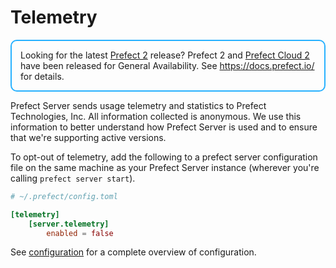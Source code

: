 # Telemetry

<div style="border: 2px solid #27b1ff; border-radius: 10px; padding: 1em;">
Looking for the latest <a href="https://docs.prefect.io/">Prefect 2</a> release? Prefect 2 and <a href="https://app.prefect.cloud">Prefect Cloud 2</a> have been released for General Availability. See <a href="https://docs.prefect.io/">https://docs.prefect.io/</a> for details.
</div>

Prefect Server sends usage telemetry and statistics to Prefect Technologies, Inc. All information collected is anonymous. We use this information to better understand how Prefect Server is used and to ensure that we're supporting active versions.

To opt-out of telemetry, add the following to a prefect server configuration file on the same machine as your Prefect Server instance (wherever you're calling `prefect server start`).

```toml
# ~/.prefect/config.toml

[telemetry]
    [server.telemetry]
        enabled = false
```

See [configuration](/core/concepts/configuration.md) for a complete overview of configuration.
